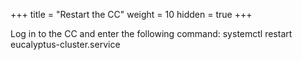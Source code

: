 +++
title = "Restart the CC"
weight = 10
hidden = true
+++

Log in to the CC and enter the following command: 
    systemctl restart eucalyptus-cluster.service

